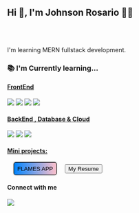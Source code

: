 <!DOCTYPE html>
<html lang="en">
<head>
    <meta charset="UTF-8">
    <meta name="viewport" content="width=device-width, initial-scale=1.0">
    <title>GitHub profile</title>
    <link rel="stylesheet" href="style.css">
</head>
<body>
<div class="profile">
    <h2 class="center">Hi &#128075, I'm Johnson Rosario 🧑‍💻</h2>
    <br>
    <div class="line"></div>
    <br> 
    <p class="center">I'm learning MERN fullstack development.</p>
    <h3>&#128218 I'm Currently learning...</h3>
    <h4><u>FrontEnd</u></h4>
    <img src="html.png"/>
    <img src="css.png"/>
    <img src="JS.png"/>
    <img src="react.png"/>
    <h4><u>BackEnd , Database & Cloud</u></h4>
    <img src="nodejs.png"/>
    <img src="mangoDB.png"/>
    <img src="aws.png"/>
    <h4><u>Mini projects:</u></h4>
    <a href="https://flames-johnson-rosario.netlify.app/"><button class="btnf" style="margin: 0 15px 0 15px;
    width: 100px;
    height: 30px;
    border: 1px solid black;
    border-radius: 5px;
    background-image: linear-gradient(to right, rgb(0, 132, 255),pink);
    -webkit-box-shadow: 0px 0px 3px 0px rgba(0,0,0,0.75);
    -moz-box-shadow: 0px 0px 3px 0px rgba(0,0,0,0.75);
    box-shadow: 0px 0px 3px 0px rgba(0,0,0,0.75);">FLAMES APP</button></a>
    <a href="https://resume-johnson-rosario.netlify.app/"><button class="btnr">My Resume</button></a>
    <h4>Connect with me</h4>
    <a href="https://www.linkedin.com/in/johnson-rosario-m/"><img class="shadow" src="linkedin.png"/></a>
</div>
</body>
</html>
